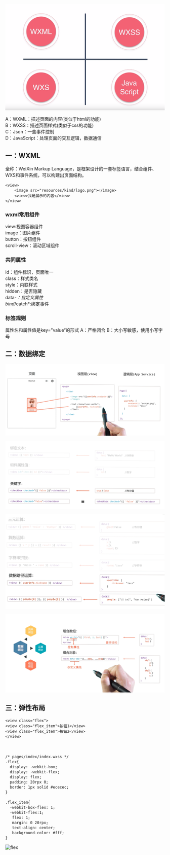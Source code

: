 ![小程序基本构成](https://github.com/liuyanliang2015/BertNote/blob/master/pics/mini-language1.png)

A：WXML：描述页面的内容(类似于html的功能)<br>
B：WXSS：描述页面样式(类似于css的功能)<br>
C：Json：一些事件控制<br>
D：JavaScript：处理页面的交互逻辑，数据通信<br>

## 一：WXML
全称：WeiXin Markup Language，是框架设计的一套标签语言，结合组件、WXS和事件系统，可以构建出页面结构。

    <view>
		<image src="resources/kind/logo.png"></image>
		<view>我是展示的内容</view>
	</view>

### wxml常用组件
view:视图容器组件<br>
image：图片组件<br>
button：按钮组件<br>
scroll-view：滚动区域组件<br>

### 共同属性

id：组件标识，页面唯一<br>
class：样式类名<br>
style：内联样式<br>
hidden：是否隐藏<br>
data-*：自定义属性<br>
bind*/catch*:绑定事件<br>


### 标签规则
属性名和属性值是key=”value“的形式
A：严格闭合
B：大小写敏感，使用小写字母

## 二：数据绑定
![数据绑定](https://github.com/liuyanliang2015/BertNote/blob/master/pics/data-bind.png)


![数据绑定](https://github.com/liuyanliang2015/BertNote/blob/master/pics/data-bind-demo1.png)


![数据绑定](https://github.com/liuyanliang2015/BertNote/blob/master/pics/data-bind-demo2.png)

![数据绑定](https://github.com/liuyanliang2015/BertNote/blob/master/pics/data-bind-demo3.png)

## 三：弹性布局

    <view class="flex">
    <view class="flex_item">按钮1</view>
    <view class="flex_item">按钮2</view>
	</view>



	/* pages/index/index.wxss */
	.flex{
	  display: -webkit-box;
	  display: -webkit-flex;
	  display: flex;
	  padding: 20rpx 0;
	  border: 1px solid #ececec;
	}
	
	.flex_item{
	  -webkit-box-flex: 1;
	  -webkit-flex:1;
	   flex: 1;
	   margin: 0 20rpx;
	   text-align: center;
	   background-color: #fff;
	}

![flex](https://github.com/liuyanliang2015/BertNote/blob/master/pics/mini-fle.png)